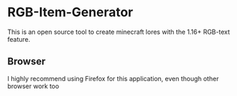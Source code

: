 # RGB-Item-Generator
This is an open source tool to create minecraft lores with the 1.16+ RGB-text feature.

## Browser
I highly recommend using Firefox for this application, even though other browser work too
